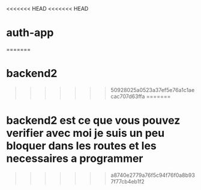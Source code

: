 <<<<<<< HEAD
<<<<<<< HEAD
# auth-app
=======
# backend2
>>>>>>> 50928025a0523a37ef5e76a1c1aecac707d63ffa
=======
# backend2     est ce que vous pouvez verifier avec moi je suis un peu bloquer dans les routes et les necessaires a programmer
>>>>>>> a8740e2779a76f5c94f76f0a8b937f77cb4eb1f2
